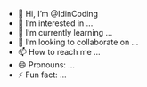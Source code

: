 - 👋 Hi, I’m @IdinCoding
- 👀 I’m interested in ...
- 🌱 I’m currently learning ...
- 💞️ I’m looking to collaborate on ...
- 📫 How to reach me ...
- 😄 Pronouns: ...
- ⚡ Fun fact: ...

<!---
anonimuscoid/anonimuscoid is a ✨ special ✨ repository because its `README.md` (this file) appears on your GitHub profile.
You can click the Preview link to take a look at your changes.
--->
